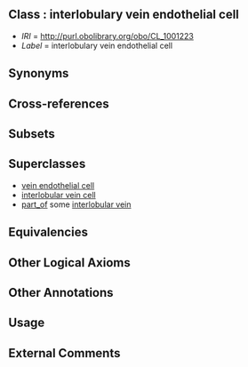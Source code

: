 
## Class : interlobulary vein endothelial cell

 * *IRI* = http://purl.obolibrary.org/obo/CL_1001223
 * *Label* = interlobulary vein endothelial cell

## Synonyms


## Cross-references


## Subsets


## Superclasses

 * [vein endothelial cell](../../CL/43/CL_0002543.md)
 * [interlobular vein cell](../../CL/45/CL_1001145.md)
 * [part_of](../../BFO/50/BFO_0000050.md) some [interlobular vein](../../UBERON/68/UBERON_0005168.md)

## Equivalencies


## Other Logical Axioms


## Other Annotations


## Usage


## External Comments

